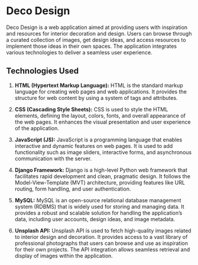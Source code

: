 # Deco Design

Deco Design is a web application aimed at providing users with inspiration and resources for interior decoration and design. Users can browse through a curated collection of images, get design ideas, and access resources to implement those ideas in their own spaces. The application integrates various technologies to deliver a seamless user experience.

## Technologies Used

1. **HTML (Hypertext Markup Language):** HTML is the standard markup language for creating web pages and web applications. It provides the structure for web content by using a system of tags and attributes.

2. **CSS (Cascading Style Sheets):** CSS is used to style the HTML elements, defining the layout, colors, fonts, and overall appearance of the web pages. It enhances the visual presentation and user experience of the application.

3. **JavaScript (JS):** JavaScript is a programming language that enables interactive and dynamic features on web pages. It is used to add functionality such as image sliders, interactive forms, and asynchronous communication with the server.

4. **Django Framework:** Django is a high-level Python web framework that facilitates rapid development and clean, pragmatic design. It follows the Model-View-Template (MVT) architecture, providing features like URL routing, form handling, and user authentication.

5. **MySQL:** MySQL is an open-source relational database management system (RDBMS) that is widely used for storing and managing data. It provides a robust and scalable solution for handling the application’s data, including user accounts, design ideas, and image metadata.

6. **Unsplash API:** Unsplash API is used to fetch high-quality images related to interior design and decoration. It provides access to a vast library of professional photographs that users can browse and use as inspiration for their own projects. The API integration allows seamless retrieval and display of images within the application.
